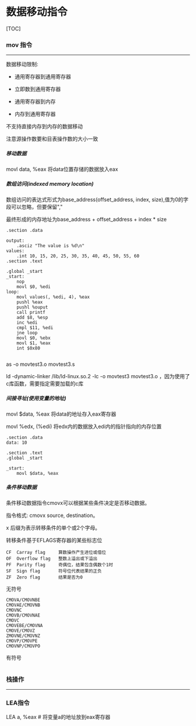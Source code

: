 # 数据移动指令

[TOC]



### mov 指令

------

数据移动限制:

* 通用寄存器到通用寄存器

* 立即数到通用寄存器

* 通用寄存器到内存

* 内存到通用寄存器

  

不支持直接内存到内存的数据移动

注意源操作数要和目表操作数的大小一致

##### 移动数据

movl data, %eax  将data位置存储的数据放入eax

##### 数组访问(indexed memory location)

数组访问的表达式形式为base_address(offset_address, index, size),值为0的字段可以忽略，但要保留","

最终形成的内存地址为base_address + offset_address + index * size

~~~
.section .data

output:
	.asciz "The value is %d\n"
values:
	.int 10, 15, 20, 25, 30, 35, 40, 45, 50, 55, 60
.section .text

.global _start
_start:
	nop
	movl $0, %edi
loop:
	movl values(, %edi, 4), %eax
	pushl %eax
	pushl %ouput
	call printf
	add $8, %esp
	inc %edi
	cmpl $11, %edi
	jne loop
	movl $0, %ebx
	movl $1, %eax
	int $0x80
	

~~~

as -o movtest3.o movtest3.s

ld -dynamic-linker /lib/ld-linux.so.2 -lc -o movtest3 movtest3.o ，因为使用了c库函数，需要指定需要加载的c库



##### 间接寻址(使用变量的地址)

movl $data, %eax  将data的地址存入eax寄存器

movl %edx, (%edi) 将edx内的数据放入edi内的指针指向的内存位置

~~~
.section .data
data: 10

.section .text
.global _start

_start:
	movl $data, %eax
~~~

##### 条件移动数据

条件移动数据指令cmovx可以根据某些条件决定是否移动数据。

指令格式: cmovx source, destination。

x  后缀为表示转移条件的单个或2个字母。

转移条件基于EFLAGS寄存器的某些标志位

~~~
CF	Carray flag  	算数操作产生进位或借位
OF 	Overflow flag	整数上溢出或下溢出
PF	Parity flag		奇偶位，结果包含偶数个1时
SF 	Sign flag		符号位代表结果的正负
ZF 	Zero flag		结果是否为0
~~~



无符号

~~~
CMOVA/CMOVNBE
CMOVAE/CMOVNB
CMOVNC
CMOVB/CMOVNAE
CMOVC
CMOVEBE/CMOVNA
CMOVE/CMOVZ
ZMOVNE/CMOVNZ
CMOVP/CMOVPE
CMOVNP/CMOVPO
~~~

有符号

~~~

~~~

### 栈操作

------



### LEA指令

LEA a, %eax # 将变量a的地址放到eax寄存器